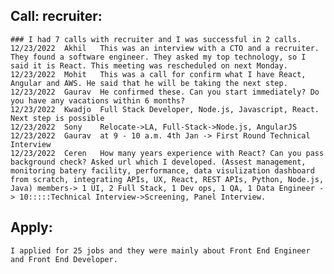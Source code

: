 
## Call: recruiter: 
	### I had 7 calls with recruiter and I was successful in 2 calls.
	12/23/2022	Akhil	This was an interview with a CTO and a recruiter. They found a software engineer. They asked my top technology, so I said it is React. This meeting was rescheduled on next Monday.
	12/23/2022	Mohit	This was a call for confirm what I have React, Angular and AWS. He said that he will be taking the next step.
	12/23/2022	Gaurav	He confirmed these. Can you start immediately? Do you have any vacations within 6 months? 
	12/23/2022	Kwadjo	Full Stack Developer, Node.js, Javascript, React. Next step is possible
	12/23/2022	Sony	Relocate->LA, Full-Stack->Node.js, AngularJS
	12/23/2022	Gaurav	at 9 - 10 a.m. 4th Jan -> First Round Technical Interview
	12/23/2022	Ceren	How many years experience with React? Can you pass background check? Asked url which I developed. (Assest management, monitoring batery facility, performance, data visulization dashboard from scratch, integrating APIs, UX, React, REST APIs, Python, Node.js, Java) members-> 1 UI, 2 Full Stack, 1 Dev ops, 1 QA, 1 Data Engineer -> 10:::::Technical Interview->Screening, Panel Interview.
	
## Apply:  
	I applied for 25 jobs and they were mainly about Front End Engineer and Front End Developer.
